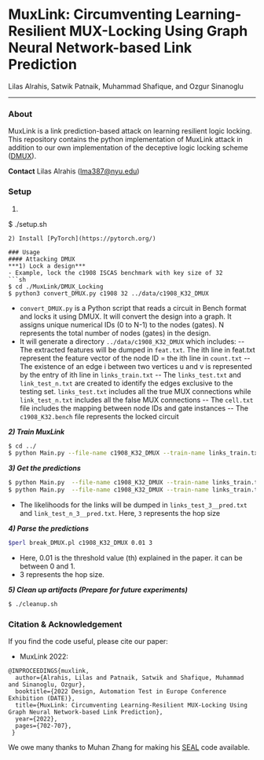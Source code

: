 # MuxLink: Circumventing Learning-Resilient MUX-Locking Using Graph Neural Network-based Link Prediction
Lilas Alrahis, Satwik Patnaik, Muhammad Shafique, and Ozgur Sinanoglu

---
### About

MuxLink is a link prediction-based attack on learning resilient logic locking. This repository contains the python implementation of MuxLink attack in addition to our own implementation of the deceptive logic locking scheme ([DMUX](https://ieeexplore.ieee.org/document/9496607)).

**Contact**
Lilas Alrahis (lma387@nyu.edu)
### Setup
1) ```sh
$ ./setup.sh
```
2) Install [PyTorch](https://pytorch.org/)

### Usage
#### Attacking DMUX
***1) Lock a design***
- Example, lock the c1908 ISCAS benchmark with key size of 32
```sh
$ cd ./MuxLink/DMUX_Locking
$ python3 convert_DMUX.py c1908 32 ../data/c1908_K32_DMUX
```
- `convert_DMUX.py` is a Python script that reads a circuit in Bench format and locks it using DMUX. It will convert the design into a graph. It assigns unique numerical IDs (0 to N-1) to the nodes (gates). N represents the total number of nodes (gates) in the design.
- It will generate a directory `../data/c1908_K32_DMUX` which includes:
-- The extracted features will be dumped in `feat.txt`. The ith line in feat.txt represent the feature vector of the node ID = the ith line in `count.txt`
-- The existence of an edge i between two vertices u and v is represented by the entry of ith line in `links_train.txt`
-- The `links_test.txt` and `link_test_n.txt` are created to identify the edges exclusive to the testing set. `links_test.txt` includes all the true MUX connections while `link_test_n.txt` includes all the false MUX connections
-- The `cell.txt` file includes the mapping between node IDs and gate instances
-- The `c1908_K32.bench` file represents the locked circuit

***2) Train MuxLink***
```sh
$ cd ../
$ python Main.py --file-name c1908_K32_DMUX --train-name links_train.txt  --test-name links_test.txt --testneg-name link_test_n.txt --hop 3  --save-model > Log_train_c1908_DMUX_K32.txt
```
***3) Get the predictions***
```sh
$ python Main.py  --file-name c1908_K32_DMUX --train-name links_train.txt  --test-name links_test.txt --hop 3  --only-predict > Log_pos_predict_c1908_DMUX_K32.txt
$ python Main.py  --file-name c1908_K32_DMUX --train-name links_train.txt  --test-name  link_test_n.txt --hop 3  --only-predict > Log_neg_predict_c1908_DMUX_K32.txt
```
- The likelihoods for the links will be dumped in `links_test_3__pred.txt` and `link_test_n_3__pred.txt`. Here, `3` represents the hop size

***4) Parse the predictions***
 ```sh
 $perl break_DMUX.pl c1908_K32_DMUX 0.01 3
```
- Here, 0.01 is the  threshold value (th) explained in the paper. it can be between 0 and 1.
- 3 represents the hop size.

***5) Clean up artifacts (Prepare for future experiments)***
 ```sh
$ ./cleanup.sh
```
### Citation & Acknowledgement
If you find the code useful, please cite our paper:
* MuxLink 2022:
```
@INPROCEEDINGS{muxlink,
  author={Alrahis, Lilas and Patnaik, Satwik and Shafique, Muhammad and Sinanoglu, Ozgur},
  booktitle={2022 Design, Automation Test in Europe Conference Exhibition (DATE)}, 
  title={MuxLink: Circumventing Learning-Resilient MUX-Locking Using Graph Neural Network-based Link Prediction}, 
  year={2022},
  pages={702-707},
 }
```
We owe many thanks to Muhan Zhang for making his [SEAL](https://github.com/muhanzhang/SEAL) code available.
